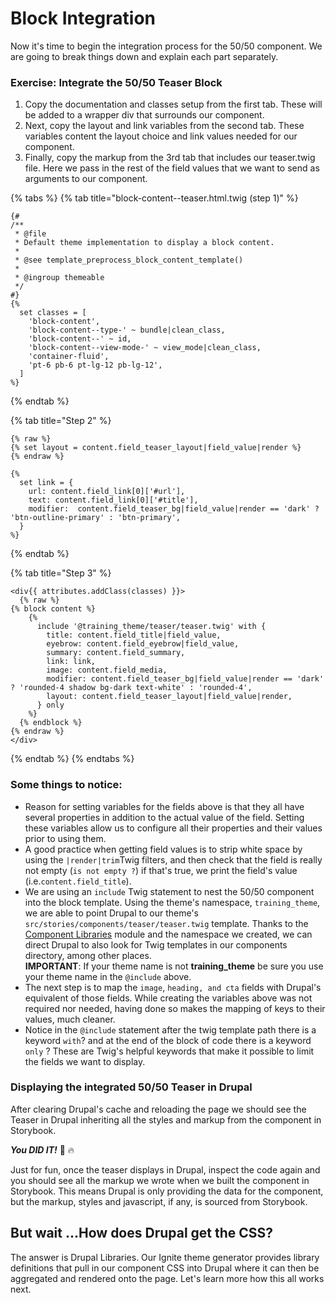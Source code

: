 # Block Integration

Now it's time to begin the integration process for the 50/50 component. We are going to break things down and explain each part separately.

### Exercise: Integrate the 50/50 Teaser Block

1. Copy the documentation and classes setup from the first tab. These will be added to a wrapper div that surrounds our component.
2. Next, copy the layout and link variables from the second tab. These variables content the layout choice and link values needed for our component.
3. Finally, copy the markup from the 3rd tab that includes our teaser.twig file. Here we pass in the rest of the field values that we want to send as arguments to our component.

{% tabs %}
{% tab title="block-content--teaser.html.twig (step 1)" %}
```twig
{#
/**
 * @file
 * Default theme implementation to display a block content.
 *
 * @see template_preprocess_block_content_template()
 *
 * @ingroup themeable
 */
#}
{%
  set classes = [
    'block-content',
    'block-content--type-' ~ bundle|clean_class,
    'block-content--' ~ id,
    'block-content--view-mode-' ~ view_mode|clean_class,
    'container-fluid',
    'pt-6 pb-6 pt-lg-12 pb-lg-12',
  ]
%}
```
{% endtab %}

{% tab title="Step 2" %}
```twig
{% raw %}
{% set layout = content.field_teaser_layout|field_value|render %}
{% endraw %}

{%
  set link = {
    url: content.field_link[0]['#url'],
    text: content.field_link[0]['#title'],
    modifier:  content.field_teaser_bg|field_value|render == 'dark' ? 'btn-outline-primary' : 'btn-primary',
  }
%}
```
{% endtab %}

{% tab title="Step 3" %}
```twig
<div{{ attributes.addClass(classes) }}>
  {% raw %}
{% block content %}
    {%
      include '@training_theme/teaser/teaser.twig' with {
        title: content.field_title|field_value,
        eyebrow: content.field_eyebrow|field_value,
        summary: content.field_summary,
        link: link,
        image: content.field_media,
        modifier: content.field_teaser_bg|field_value|render == 'dark' ? 'rounded-4 shadow bg-dark text-white' : 'rounded-4',
        layout: content.field_teaser_layout|field_value|render,
      } only
    %}
  {% endblock %}
{% endraw %}
</div>
```
{% endtab %}
{% endtabs %}

### Some things to notice:

* Reason for setting variables for the fields above is that they all have several properties in addition to the actual value of the field. Setting these variables allow us to configure all their properties and their values prior to using them.
* A good practice when getting field values is to strip white space by using the `|render|trim`Twig filters, and then check that the field is really not empty (`is not empty ?`) if that's true, we print the field's value (i.e.`content.field_title`).
* We are using an `include` Twig statement to nest the 50/50 component into the block template. Using the theme's namespace, `training_theme`, we are able to point Drupal to our theme's `src/stories/components/teaser/teaser.twig` template. Thanks to the [Component Libraries](https://www.drupal.org/project/components) module and the namespace we created, we can direct Drupal to also look for Twig templates in our components directory, among other places.\
  **IMPORTANT**: If your theme name is not **training\_theme** be sure you use your theme name in the `@include` above.
* The next step is to map the `image`, `heading, and cta` fields with Drupal's equivalent of those fields. While creating the variables above was not required nor needed, having done so makes the mapping of keys to their values, much cleaner.
* Notice in the `@include` statement after the twig template path there is a keyword `with`? and at the end of the block of code there is a keyword `only` ? These are Twig's helpful keywords that make it possible to limit the fields we want to display.&#x20;

### Displaying the integrated 50/50 Teaser in Drupal

After clearing Drupal's cache and reloading the page we should see the Teaser in Drupal inheriting all the styles and markup from the component in Storybook.

_**You DID IT!**_ 🙌 🔥

Just for fun, once the teaser displays in Drupal, inspect the code again and you should see all the markup we wrote when we built the component in Storybook. This means Drupal is only providing the data for the component, but the markup, styles and javascript, if any, is sourced from Storybook.

## But wait ...How does Drupal get the CSS?

The answer is Drupal Libraries. Our Ignite theme generator provides library definitions that pull in our component CSS into Drupal where it can then be aggregated and rendered onto the page. Let's learn more how this all works next.
